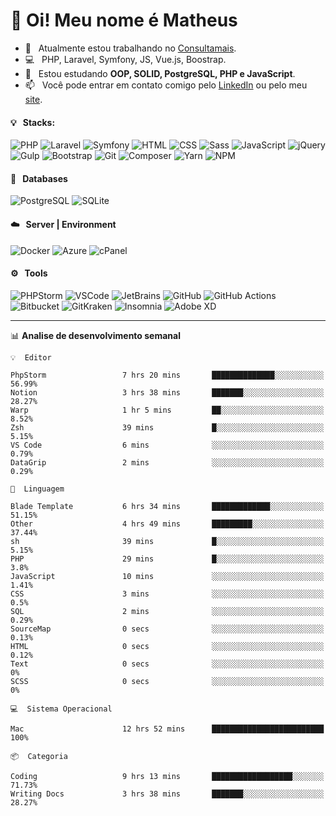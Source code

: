# 👋 Oi! Meu nome é Matheus

- 🔭 &nbsp; Atualmente estou trabalhando no [Consultamais](https://consultamais.com.br/).
- 💻 &nbsp; PHP, Laravel, Symfony, JS, Vue.js, Boostrap.
- 🌱 &nbsp; Estou estudando **OOP, SOLID, PostgreSQL, PHP e JavaScript**.
- 📫 &nbsp; Você pode entrar em contato comigo pelo [LinkedIn](https://www.linkedin.com/in/matheuscamargoxavier/) ou pelo meu [site](https://matheuscamargo.co).

#### 💡 &nbsp; Stacks:
![PHP](https://img.shields.io/badge/-PHP-777BB4?&logo=php&logoColor=FFFFFF)
![Laravel](https://img.shields.io/badge/-Laravel-FF2D20?&logo=laravel&logoColor=FFFFFF)
![Symfony](https://img.shields.io/badge/-Symfony-000000?&logo=symfony&logoColor=FFFFFF)
![HTML](https://img.shields.io/badge/-HTML-E34F26?&logo=html5&logoColor=FFFFFF)
![CSS](https://img.shields.io/badge/-CSS-1572B6?&logo=css3&logoColor=FFFFFF)
![Sass](https://img.shields.io/badge/-Sass-CC6699?&logo=sass&logoColor=FFFFFF)
![JavaScript](https://img.shields.io/badge/-JavaScript-F7DF1E?&logo=javascript&logoColor=FFFFFF)
![jQuery](https://img.shields.io/badge/-jQuery-0769AD?&logo=jquery&logoColor=FFFFFF)
![Gulp](https://img.shields.io/badge/-Gulp-CF4647?&logo=gulp&logoColor=FFFFFF)
![Bootstrap](https://img.shields.io/badge/-Bootstrap-7952B3?&logo=bootstrap&logoColor=FFFFFF)
![Git](https://img.shields.io/badge/-Git-F05032?&logo=git&logoColor=FFFFFF)
![Composer](https://img.shields.io/badge/-Composer-885630?&logo=composer&logoColor=FFFFFF)
![Yarn](https://img.shields.io/badge/-Yarn-2C8EBB?&logo=yarn&logoColor=FFFFFF)
![NPM](https://img.shields.io/badge/-npm-CB3837?&logo=npm&logoColor=FFFFFF)

#### 💾 &nbsp; Databases
![PostgreSQL](https://img.shields.io/badge/-PostgreSQL-336791?&logo=PostgreSQL&logoColor=FFFFFF)
![SQLite](https://img.shields.io/badge/-SQLite-003B57?&logo=SQLite&logoColor=FFFFFF)

#### ☁️ &nbsp; Server | Environment
![Docker](https://img.shields.io/badge/-Docker-2496ED?&logo=docker&logoColor=FFFFFF)
![Azure](https://img.shields.io/badge/-Azure-0089D6?&logo=microsoft%20azure&logoColor=FFFFFF)
![cPanel](https://img.shields.io/badge/-cPanel-FF6C2C?&logo=cpanel&logoColor=FFFFFF)

#### ⚙️ &nbsp; Tools
![PHPStorm](https://img.shields.io/badge/-PHPStorm-000000?&logo=PHPStorm&logoColor=FFFFFF)
![VSCode](https://img.shields.io/badge/-VSCode-007ACC?&logo=Visual%20Studio%20Code&logoColor=FFFFFF) 
![JetBrains](https://img.shields.io/badge/-JetBrains-000000?&logo=jetbrains&logoColor=FFFFFF) 
![GitHub](https://img.shields.io/badge/-GitHub-181717?&logo=github&logoColor=FFFFFF) 
![GitHub Actions](https://img.shields.io/badge/-GitHub%20Actions-181717?&logo=GitHub%20Actions&logoColor=FFFFFF) 
![Bitbucket](https://img.shields.io/badge/-Bitbucket-0052CC?&logo=bitbucket&logoColor=FFFFFF)
![GitKraken](https://img.shields.io/badge/-GitKraken-179287?&logo=GitKraken&logoColor=FFFFFF)
![Insomnia](https://img.shields.io/badge/-Insomnia-5849BE?&logo=Insomnia&logoColor=FFFFFF)
![Adobe XD](https://img.shields.io/badge/-Adobe%20XD-FF61F6?&logo=adobe%20xd&logoColor=FFFFFF) 
_______

📊  **Analise de desenvolvimento semanal**
```text
💡  Editor

PhpStorm                 7 hrs 20 mins       ██████████████░░░░░░░░░░░     56.99%
Notion                   3 hrs 38 mins       ███████░░░░░░░░░░░░░░░░░░     28.27%
Warp                     1 hr 5 mins         ██░░░░░░░░░░░░░░░░░░░░░░░      8.52%
Zsh                      39 mins             █░░░░░░░░░░░░░░░░░░░░░░░░      5.15%
VS Code                  6 mins              ░░░░░░░░░░░░░░░░░░░░░░░░░      0.79%
DataGrip                 2 mins              ░░░░░░░░░░░░░░░░░░░░░░░░░      0.29%
```
```text
💬  Linguagem

Blade Template           6 hrs 34 mins       █████████████░░░░░░░░░░░░     51.15%
Other                    4 hrs 49 mins       █████████░░░░░░░░░░░░░░░░     37.44%
sh                       39 mins             █░░░░░░░░░░░░░░░░░░░░░░░░      5.15%
PHP                      29 mins             █░░░░░░░░░░░░░░░░░░░░░░░░       3.8%
JavaScript               10 mins             ░░░░░░░░░░░░░░░░░░░░░░░░░      1.41%
CSS                      3 mins              ░░░░░░░░░░░░░░░░░░░░░░░░░       0.5%
SQL                      2 mins              ░░░░░░░░░░░░░░░░░░░░░░░░░      0.29%
SourceMap                0 secs              ░░░░░░░░░░░░░░░░░░░░░░░░░      0.13%
HTML                     0 secs              ░░░░░░░░░░░░░░░░░░░░░░░░░      0.12%
Text                     0 secs              ░░░░░░░░░░░░░░░░░░░░░░░░░         0%
SCSS                     0 secs              ░░░░░░░░░░░░░░░░░░░░░░░░░         0%
```
```text
💻  Sistema Operacional

Mac                      12 hrs 52 mins      █████████████████████████       100%
```
```text
📦  Categoria

Coding                   9 hrs 13 mins       ██████████████████░░░░░░░     71.73%
Writing Docs             3 hrs 38 mins       ███████░░░░░░░░░░░░░░░░░░     28.27%
```
